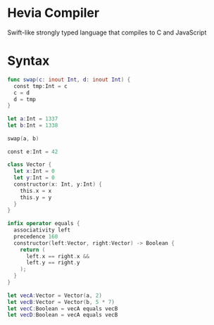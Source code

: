 # Hevia Compiler
Swift-like strongly typed language that compiles to C and JavaScript

# Syntax
````swift
func swap(c: inout Int, d: inout Int) {
  const tmp:Int = c
  c = d
  d = tmp
}
 
let a:Int = 1337
let b:Int = 1338
 
swap(a, b)
 
const e:Int = 42
 
class Vector {
  let x:Int = 0
  let y:Int = 0
  constructor(x: Int, y:Int) {
    this.x = x
    this.y = y
  }
}
 
infix operator equals {
  associativity left
  precedence 160
  constructor(left:Vector, right:Vector) -> Boolean {
    return (
      left.x == right.x &&
      left.y == right.y
    );
  }
}
 
let vecA:Vector = Vector(a, 2)
let vecB:Vector = Vector(b, 5 * 7)
let vecC:Boolean = vecA equals vecB
let vecD:Boolean = vecA equals vecB
````

